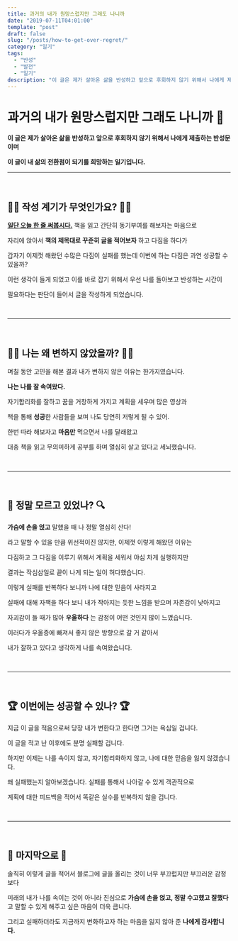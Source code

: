 ```yaml
---
title: 과거의 내가 원망스럽지만 그래도 나니까
date: "2019-07-11T04:01:00"
template: "post"
draft: false
slug: "/posts/how-to-get-over-regret/"
category: "일기"
tags:
  - "반성"
  - "발전"
  - "일기"
description: "이 글은 제가 살아온 삶을 반성하고 앞으로 후회하지 않기 위해서 나에게 제출하는 반성문이며 이 글이 내 삶의 전환점이 되기를 희망하는 일기입니다."
---
```



# 과거의 내가 원망스럽지만 그래도 나니까 🤣

**이 글은 제가 살아온 삶을 반성하고 앞으로 후회하지 않기 위해서 나에게 제출하는 반성문이며**
    
**이 글이 내 삶의 전환점이 되기를 희망하는 일기입니다.**

___

<br>

## ✍🏻 작성 계기가 무엇인가요? ✍🏻 

**[일단 오늘 한 줄 써봅시다.](https://book.naver.com/bookdb/book_detail.nhn?bid=14483729)** 책을 읽고 간단히 동기부여를 해보자는 마음으로

자리에 앉아서 **책의 제목대로 꾸준히 글을 적어보자** 하고 다짐을 하다가

갑자기 이제껏 해왔던 수많은 다짐이 실패를 했는데 이번에 하는 다짐은 과연 성공할 수 있을까?

이런 생각이 들게 되었고 이를 바로 잡기 위해서 우선 나를 돌아보고 반성하는 시간이

필요하다는 판단이 들어서 글을 작성하게 되었습니다.

<br>

___

<br>

## ‍‍🤷🏽‍ 나는 왜 변하지 않았을까? 🤷🏽‍

며칠 동안 고민을 해본 결과 내가 변하지 않은 이유는 한가지였습니다.

**나는 나를 잘 속여왔다.**

자기합리화를 잘하고 꿈을 거창하게 가지고 계획을 세우며 많은 영상과

책을 통해 **성공**한 사람들을 보며 나도 당연히 저렇게 될 수 있어.

한번 따라 해보자고 **마음만** 먹으면서 나를 달래왔고

대충 책을 읽고 무의미하게 공부를 하며 열심히 살고 있다고 세뇌했습니다.

<br>

___

<br>

## 🔎 정말 모르고 있었나? 🔍

**가슴에 손을 얹고** 말했을 때 나 정말 열심히 산다!

라고 말할 수 있을 만큼 위선적이진 않지만, 이제껏 이렇게 해왔던 이유는

다짐하고 그 다짐을 이루기 위해서 계획을 세워서 야심 차게 실행하지만 

결과는 작심삼일로 끝이 나게 되는 일이 허다했습니다.

이렇게 실패를 반복하다 보니까 나에 대한 믿음이 사라지고

실패에 대해 자책을 하다 보니 내가 작아지는 듯한 느낌을 받으며 자존감이 낮아지고 

자괴감이 들 때가 많아 **우울하다** 는 감정이 어떤 것인지 많이 느꼈습니다.

이러다가 우울증에 빠져서 좋지 않은 방향으로 갈 거 같아서

내가 잘하고 있다고 생각하게 나를 속여왔습니다.

<br>

___

<br>

## 🏆 이번에는 성공할 수 있나? 🏆

지금 이 글을 적음으로써 당장 내가 변한다고 한다면 그거는 욕심일 겁니다.

이 글을 적고 난 이후에도 분명 실패할 겁니다.

하지만 이제는 나를 속이지 않고, 자기합리화하지 않고, 나에 대한 믿음을 잃지 않겠습니다.

왜 실패했는지 알아보겠습니다. 실패를 통해서 나아갈 수 있게 객관적으로

계획에 대한 피드백을 적어서 똑같은 실수를 반복하지 않을 겁니다.

<br>

___

<br>

## 💬 마지막으로 💬

솔직히 이렇게 글을 적어서 블로그에 글을 올리는 것이 너무 부끄럽지만 부끄러운 감정보다

미래의 내가 나를 속이는 것이 아니라 진심으로 **가슴에 손을 얹고, 정말 수고했고 잘했다**고 말할 수 있게 해주고 싶은 마음이 더욱 큽니다.

그리고 실패하더라도 지금까지 변화하고자 하는 마음을 잃지 않아 준 **나에게 감사합니다.**